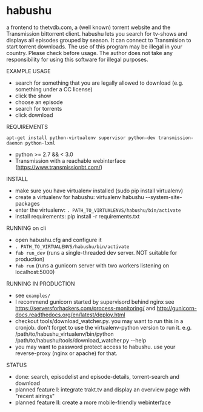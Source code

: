 # habushu
a frontend to thetvdb.com, a (well known) torrent website and the Transmission bittorrent client. habushu lets you search for tv-shows and displays all episodes grouped by season. It can connect to Transmision to start torrent downloads.
The use of this program may be illegal in your country. Please check before usage. The author does not take any responsibility for using this software for illegal purposes. 

EXAMPLE USAGE
 - search for something that you are legally allowed to download (e.g. something under a CC license)
 - click the show
 - choose an episode
 - search for torrents
 - click download

REQUIREMENTS
```
apt-get install python-virtualenv supervisor python-dev transmission-daemon python-lxml
```
 - python >= 2.7 && < 3.0
 - Transmission with a reachable webinterface (https://www.transmissionbt.com/)

INSTALL
 - make sure you have virtualenv installed (sudo pip install virtualenv)
 - create a virtualenv for habushu: virtualenv habushu --system-site-packages
 - enter the virtualenv: ```. PATH_TO_VIRTUALENVS/habushu/bin/activate```
 - install requirements: pip install -r requirements.txt 

RUNNING on cli
 - open habushu.cfg and configure it
 - ```. PATH_TO_VIRTUALENVS/habushu/bin/activate```
 - ```fab run_dev``` (runs a single-threaded dev server. NOT suitable for production)
 - ```fab run``` (runs a gunicorn server with two workers listening on localhost:5000)

RUNNING IN PRODUCTION
 - see ```examples/```
 - I recommend gunicorn started by supervisord behind nginx
    see https://serversforhackers.com/process-monitoring/
    and http://gunicorn-docs.readthedocs.org/en/latest/deploy.html
 - checkout tools/download_watcher.py. you may want to run this in a cronjob. don't forget to use the virtualenv-python version to run it. e.g. /path/to/habushu_virtualenv/bin/python /path/to/habushu/tools/download_watcher.py --help
 - you may want to password protect access to habushu. use your reverse-proxy (nginx or apache) for that. 

STATUS
 - done: search, episodelist and episode-details, torrent-search and download
 - planned feature I: integrate trakt.tv and display an overview page with "recent airings"
 - planned feature II: create a more mobile-friendly webinterface
